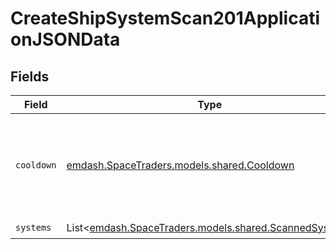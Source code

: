 # CreateShipSystemScan201ApplicationJSONData


## Fields

| Field                                                                                         | Type                                                                                          | Required                                                                                      | Description                                                                                   |
| --------------------------------------------------------------------------------------------- | --------------------------------------------------------------------------------------------- | --------------------------------------------------------------------------------------------- | --------------------------------------------------------------------------------------------- |
| `cooldown`                                                                                    | [emdash.SpaceTraders.models.shared.Cooldown](../../models/shared/Cooldown.md)                 | :heavy_check_mark:                                                                            | A cooldown is a period of time in which a ship cannot perform certain actions.                |
| `systems`                                                                                     | List<[emdash.SpaceTraders.models.shared.ScannedSystem](../../models/shared/ScannedSystem.md)> | :heavy_check_mark:                                                                            | N/A                                                                                           |